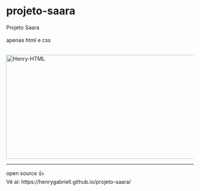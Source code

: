 # projeto-saara
Projeto Saara 
<br>
<br>
apenas html e css

<br>
<img align="center" alt="Henry-HTML" height="280" width="530" src="https://user-images.githubusercontent.com/96191361/147855323-c0e69ab8-4b8d-4e5e-9c80-fc1b6cfbdab1.png">
<hr>
open source 👍
<br>
Vê ai: https://henrygabriell.github.io/projeto-saara/
